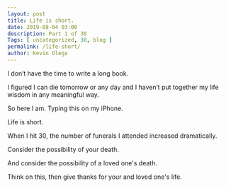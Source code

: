 ```yaml
--- 
layout: post 
title: Life is short. 
date: 2019-08-04 03:00
description: Part 1 of 30
Tags: [ uncategorized, 30, blog ]
permalink: /life-short/ 
author: Kevin Olega 
--- 
```

I don’t have the time to write a long book.

I figured I can die tomorrow or any day and I haven’t put together my life wisdom in any meaningful way.

So here I am. Typing this on my iPhone.

Life is short.

When I hit 30, the number of funerals I attended increased dramatically.

Consider the possibility of your death.

And consider the possibility of a loved one's death.

Think on this, then give thanks for your and loved one's life.